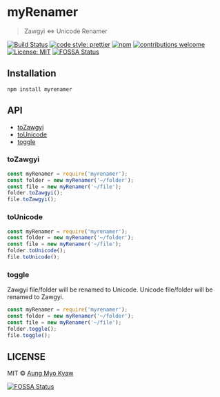 # myRenamer

> Zawgyi <=> Unicode Renamer

[![Build Status][travis]][travis-url]
[![code style: prettier][prettier]][prettier-url]
[![npm][npm-download]][npm-dl-url]
[![contributions welcome][contri]][contri-url]
[![License: MIT][license]][license-url]
[![FOSSA Status](https://app.fossa.io/api/projects/git%2Bgithub.com%2FAungMyoKyaw%2FmyRenamer.svg?type=shield)](https://app.fossa.io/projects/git%2Bgithub.com%2FAungMyoKyaw%2FmyRenamer?ref=badge_shield)

## Installation

```shell
npm install myrenamer
```

## API

- [toZawgyi](#toZawgyi)
- [toUnicode](#toUnicode)
- [toggle](#toggle)

### toZawgyi

```javascript
const myRenamer = require('myrenamer');
const folder = new myRenamer('~/folder');
const file = new myRenamer('~/file');
folder.toZawgyi();
file.toZawgyi();
```

### toUnicode

```javascript
const myRenamer = require('myrenamer');
const folder = new myRenamer('~/folder');
const file = new myRenamer('~/file');
folder.toUnicode();
file.toUnicode();
```

### toggle

Zawgyi file/folder will be renamed to Unicode.
Unicode file/folder will be renamed to Zawgyi.

```javascript
const myRenamer = require('myrenamer');
const folder = new myRenamer('~/folder');
const file = new myRenamer('~/file');
folder.toggle();
file.toggle();
```

## LICENSE

MIT © [Aung Myo Kyaw](https://github.com/AungMyoKyaw)

[contri]: https://img.shields.io/badge/contributions-welcome-brightgreen.svg?style=flat-square
[contri-url]: https://github.com/AungMyoKyaw/myRenamer/issues
[travis]: https://img.shields.io/travis/AungMyoKyaw/myRenamer/master.svg?style=flat-square
[travis-url]: https://travis-ci.org/AungMyoKyaw/myRenamer
[npm-download]: https://img.shields.io/npm/dt/myrenamer.svg?style=flat-square
[npm-dl-url]: https://www.npmjs.com/package/myrenamer
[license]: https://img.shields.io/badge/License-MIT-brightgreen.svg?style=flat-square
[license-url]: https://opensource.org/licenses/MIT
[prettier]: https://img.shields.io/badge/code_style-prettier-ff69b4.svg?style=flat-square
[prettier-url]: https://github.com/prettier/prettier


[![FOSSA Status](https://app.fossa.io/api/projects/git%2Bgithub.com%2FAungMyoKyaw%2FmyRenamer.svg?type=large)](https://app.fossa.io/projects/git%2Bgithub.com%2FAungMyoKyaw%2FmyRenamer?ref=badge_large)